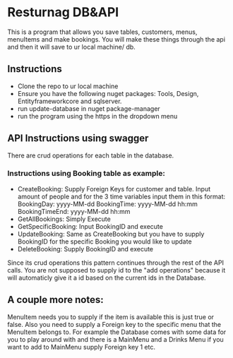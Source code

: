 # Resturnag DB&API

This is a program that allows you save tables, customers, menus, menuItems and make bookings. You will
make these things through the api and then it will save to ur local machine/ db. 

## Instructions
* Clone the repo to ur local machine
* Ensure you have the following nuget packages: Tools, Design, Entityframeworkcore and sqlserver.
* run update-database in nuget package-manager
* run the program using the https in the dropdown menu

## API Instructions using swagger
There are crud operations for each table in the database.

### Instructions using Booking table as example:
* CreateBooking: Supply Foreign Keys for customer and table. Input amount of people and for the
3 time variables input them in this format: BookingDay: yyyy-MM-dd BookingTime: yyyy-MM-dd hh:mm
BookingTimeEnd: yyyy-MM-dd hh:mm
* GetAllBookings: Simply Execute
* GetSpecificBooking: Input BookingID and execute
* UpdateBooking: Same as CreateBooking but you have to supply BookingID for the specific Booking you
would like to update
* DeleteBooking: Supply BookingID and execute

Since its crud operations this pattern continues through the rest of the API calls. You are not supposed to
supply id to the "add operations" because it will automaticly give it a id based on the current ids in the 
Database.

## A couple more notes:
MenuItem needs you to supply if the item is available this is just true or false. Also you need to
supply a Foreign key to the specific menu that the MenuItem belongs to. For example the Database comes
with some data for you to play around with and there is a MainMenu and a Drinks Menu if you want to
add to MainMenu supply Foreign key 1 etc.
